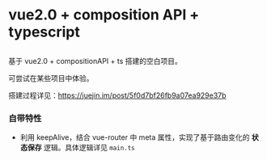 # vue2.0 + composition API + typescript

## 

基于 vue2.0 + compositionAPI + ts 搭建的空白项目。

可尝试在某些项目中体验。

搭建过程详见：https://juejin.im/post/5f0d7bf26fb9a07ea929e37b



### 自带特性

- 利用 keepAlive，结合 vue-router 中 meta 属性，实现了基于路由变化的  **状态保存** 逻辑。具体逻辑详见 `main.ts`

  

